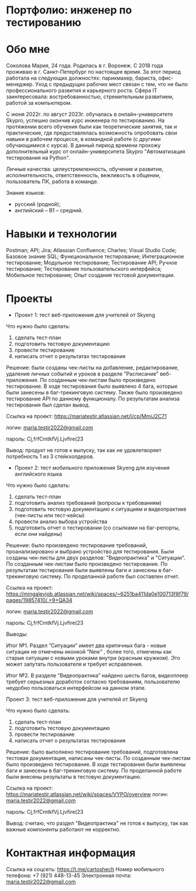 # Портфолио: инженер по тестированию

# Обо мне
Соколова Мария, 24 года. Родилась в г. Воронеж.  С 2018 года проживаю в г. Санкт-Петербург по настоящее время. За этот период работала на следующих должностях: парикмахер, бариста, офис-менеджер. Уход с предыдущих рабочих мест связан с тем, что не было профессионального развития и карьерного роста. Сфера IT заинтересовала: востребованностью, стремительным развитием, работой за компьютером.

С июня 2022г. по август 2023г. обучалась в онлайн-университете Skypro, успешно окончив курс инженера по тестированию. На протяжении всего обучения были как теоретические занятия, так и практические, где предоставлялась возможность опробовать свои навыки в рабочем процессе, в командной работе (с другими обучающимися с курса). В данный пириод времени прохожу дополнительный курс от онлайн-университета Skypro "Автоматизация тестирования на Python".

Личные качества: целеустремленность, обучение и развитие, исполнительность, ответственность, вежливость в общении,  пользователь ПК, работа в команде.

Знание языков:
- русский (родной);
- английский – В1 – средний.

# Навыки и технологии
Postman; API; Jira; Atlassian Confluence; Charles; Visual Studio Code; Базовое знание SQL; Функциональное тестирование; Интеграционное тестирование; Модульное тестирование; Тестирование API; Ручное тестирование; Тестирование пользовательского интерфейса; Мобильное тестирование; Опыт создания тестовой документации.

# Проекты

- Проект 1: тест веб-приложения для учителей от Skyeng

Что нужно было сделать:

1. сделать тест-план
2. подготовить тестовую документацию
3. провести тестирование
4. написать отчет о результатах тестирования

Решение: были созданы чек-листы на добавление, редактирование, удаление личных событий и уроков в разделе "Расписание" веб-приложения. По созданным чек-листам было произведено тестирование. В ходе тестирования было выявлено 4 бага, которые были занесены в баг-трекинговую систему. Также было произведено тестирование API по данному функционалу. По результатам анализа тестирования был сделан вывод.

Ссылка на проект: https://mariatestir.atlassian.net/l/cp/MmiJ2C71

логин: maria.testir2022@gmail.com

пароль: Cj,frfCmtkfVj.Ljvfire(23

Вывод: продукт не готов к выпуску, так как не удовлетворяет потребность 1 из 3 стейкхолдеров.

- Проект 2: тест мобильного приложения Skyeng для изучения английского языка

Что нужно было сделать:

1. сделать тест-план
2. подготовить анализ требований (вопросы к требованиям)
3. подготовить тестовую документацию к ситуациям и видеопрактике (чек-листы или тест-кейсы)
4. провести анализ выбора устройства
5. подготовить отчет о тестировании (со ссылками на баг-репорты, если они найдены)

Решение: было произведено тестирование требований, проанализировано и выбрано устройство для тестирования. Были созданы чек-листы для двух разделов: "Видеопрактика" и "Ситуации". По созданным чек-листам было произведено тестирование. По результатам тестирования были выявлены баги и занесены в баг-трекинговую систему. По проделанной работе был составлен отчет.

Ссылка на проект: https://mingalevjob.atlassian.net/wiki/spaces/~6251ba411da0e100713f8f79/pages/19857410/.+9+QA34

логин: maria.testir2022@gmail.com

пароль: Cj,frfCmtkfVj.Ljvfire(23

Выводы:

Итог №1. Раздел “Ситуации” имеет два критичных бага - новые ситуации не отмечены иконкой “New” , более того, отмечены как старые ситуации с новыми уроками внутри (красным кружком). Это может запутать пользователя и требует исправления.

Итог №2. В разделе “Видеопрактика” найдено шесть багов, видеоплеер требует серьезных доработок согласно требованиям, пользователю неудобно пользоваться интерфейсом на данном этапе. 

Проект 3: тест веб-приложения для учителей от Skyeng 

Что нужно было сделать:

1. сделать тест-план
2. подготовить тестовую документацию
3. провести тестирование
4. написать отчет о результатах тестирования

Решение: было выполнено тестирование требований, подготовлена тестовая документация, написаны чек-листы. По созданным чек-листам было произведено тестирование. В ходе тестирования были выявлены баги и занесены в баг-трекинговую систему. По проделанной работе были внесены результаты в тестовую документацию.

Ссылка на проект: https://mariatestir.atlassian.net/wiki/spaces/VYPO/overview
логин: maria.testir2022@gmail.com

пароль: Cj,frfCmtkfVj.Ljvfire(23

Вывод: считаю, что раздел "Видеопрактика" не готов к выпуску, так как важные компоненты работают не корректно.

# Контактная информация
Ссылка на соцсеть: https://t.me/cartoshech 
Номер мобильного телефона: +7 (921) 448-13-45
Электронная почта: maria.testir2022@gmail.com
